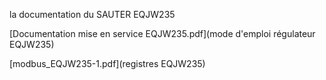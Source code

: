 la documentation du SAUTER EQJW235

[Documentation mise en service EQJW235.pdf](mode d'emploi régulateur EQJW235)

[modbus_EQJW235-1.pdf](registres EQJW235)
